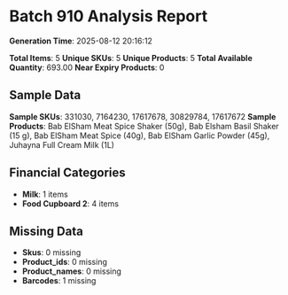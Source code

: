 # Batch 910 Analysis Report

**Generation Time**: 2025-08-12 20:16:12

**Total Items**: 5
**Unique SKUs**: 5
**Unique Products**: 5
**Total Available Quantity**: 693.00
**Near Expiry Products**: 0

## Sample Data
**Sample SKUs**: 331030, 7164230, 17617678, 30829784, 17617672
**Sample Products**: Bab ElSham Meat Spice Shaker (50g), Bab Elsham Basil Shaker (15 g), Bab ElSham Meat Spice (40g), Bab ElSham Garlic Powder (45g), Juhayna Full Cream Milk (1L)

## Financial Categories
- **Milk**: 1 items
- **Food Cupboard 2**: 4 items

## Missing Data
- **Skus**: 0 missing
- **Product_ids**: 0 missing
- **Product_names**: 0 missing
- **Barcodes**: 1 missing

